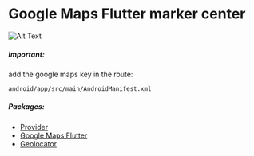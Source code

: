 # Google Maps Flutter marker center
![Alt Text](https://github.com/edwinmacalopu/google_maps_marker_center/blob/master/gifmap.gif?raw=true)
##### Important:
add the google maps key in the route:
```sh
android/app/src/main/AndroidManifest.xml
```
##### Packages:
- [Provider](https://pub.dev/packages/provider)
- [Google Maps Flutter](https://pub.dev/packages/google_maps_flutter)
- [Geolocator](https://pub.dev/packages/geolocator)
